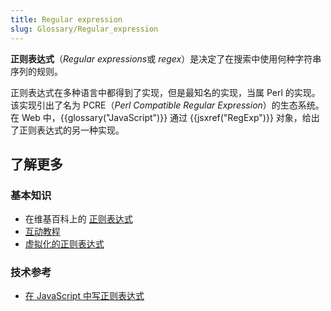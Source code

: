 ```yaml
---
title: Regular expression
slug: Glossary/Regular_expression
---
```


**正则表达式**（*Regular expressions*或 _regex_）是决定了在搜索中使用何种字符串序列的规则。

正则表达式在多种语言中都得到了实现，但是最知名的实现，当属 Perl 的实现。该实现引出了名为 PCRE（_Perl Compatible Regular Expression_）的生态系统。在 Web 中，{{glossary("JavaScript")}} 通过 {{jsxref("RegExp")}} 对象，给出了正则表达式的另一种实现。

## 了解更多

### 基本知识

- 在维基百科上的 [正则表达式](https://zh.wikipedia.org/wiki/正则表达式)
- [互动教程](https://regexone.com/)
- [虚拟化的正则表达式](https://regexper.com/)

### 技术参考

- [在 JavaScript 中写正则表达式](/zh-CN/docs/Web/JavaScript/Guide/Regular_Expressions)
